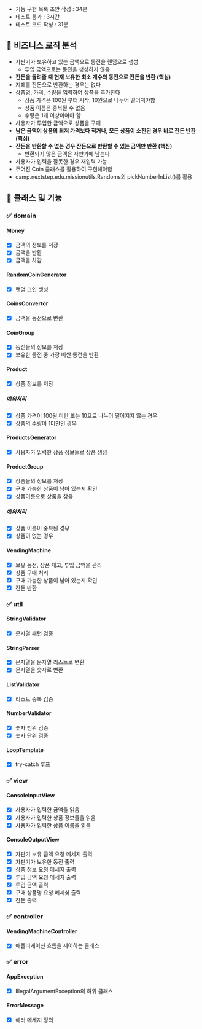 - 기능 구현 목록 초안 작성 : 34분
- 테스트 통과 : 3시간
- 테스트 코드 작성 : 31분

## 🎯 비즈니스 로직 분석
- 자판기가 보유하고 있는 금액으로 동전을 랜덤으로 생성
    - 투입 금액으로는 동전을 생성하지 않음
- **잔돈을 돌려줄 때 현재 보유한 최소 개수의 동전으로 잔돈을 반환 (핵심)**
- 지폐를 잔돈으로 반환하는 경우는 없다
- 상품명, 가격, 수량을 입력하여 상품을 추가한다
    - 상품 가격은 100원 부터 시작, 10원으로 나누어 떨어져야함
    - 상품 이름은 중복될 수 없음
    - 수량은 1개 이상이여야 함
- 사용자가 투입한 금액으로 상품을 구매
- **남은 금액이 상품의 최저 가격보다 적거나, 모든 상품이 소진된 경우 바로 잔돈 반환 (핵심)**
- **잔돈을 반환할 수 없는 경우 잔돈으로 반환할 수 있는 금액만 반환 (핵심)**
    - 반환되지 않은 금액은 자판기에 남는다
- 사용자가 입력을 잘못한 경우 재입력 가능
- 주어진 Coin 클래스를 활용하여 구현해야함
- camp.nextstep.edu.missionutils.Randoms의 pickNumberInList()를 활용


## 🎯 클래스 및 기능

### ✅ domain

#### Money
- [X] 금액의 정보를 저장
- [X] 금액을 반환
- [X] 금액을 차감

#### RandomCoinGenerator
- [X] 랜덤 코인 생성

#### CoinsConvertor
- [X] 금액을 동전으로 변환

#### CoinGroup
- [X] 동전들의 정보를 저장
- [X] 보유한 동전 중 가장 비싼 동전을 반환

#### Product
- [X] 상품 정보를 저장

##### 예외처리
- [X] 상품 가격이 100원 미만 또는 10으로 나누어 떨어지지 않는 경우
- [X] 상품의 수량이 1미만인 경우

#### ProductsGenerator
- [X] 사용자가 입력한 상품 정보들로 상품 생성

#### ProductGroup
- [X] 상품들의 정보를 저장
- [X] 구매 가능한 상품이 남아 있는지 확인
- [X] 상품이름으로 상품을 찾음

##### 예외처리
- [X] 상품 이름이 중복된 경우
- [X] 상품이 없는 경우

#### VendingMachine
- [X] 보유 동전, 상품 재고, 투입 금액을 관리
- [X] 상품 구매 처리
- [X] 구매 가능한 상품이 남아 있는지 확인
- [X] 잔돈 반환

### ✅ util
#### StringValidator
- [X] 문자열 패턴 검증

#### StringParser
- [X] 문자열을 문자열 리스트로 변환
- [X] 문자열을 숫자로 변환

#### ListValidator
- [X] 리스트 중복 검증

#### NumberValidator
- [X] 숫자 범위 검증
- [X] 숫자 단위 검증

#### LoopTemplate
- [X] try-catch 루프

### ✅ view

#### ConsoleInputView
- [X] 사용자가 입력한 금액을 읽음
- [X] 사용자가 입력한 상품 정보들을 읽음
- [X] 사용자가 입력한 상품 이름을 읽음

#### ConsoleOutputView
- [X] 자판기 보유 금액 요청 메세지 출력
- [X] 자판기가 보유한 동전 출력
- [X] 상품 정보 요청 메세지 출력
- [X] 투입 금액 요청 메세지 출력
- [X] 투입 금액 출력
- [X] 구매 상품명 요청 메세싲 출력
- [X] 잔돈 출력

### ✅ controller

#### VendingMachineController
- [X] 애플리케이션 흐름을 제어하는 클래스

### ✅ error

#### AppException
- [X] IllegalArgumentException의 하위 클래스

#### ErrorMessage
- [X] 에러 메세지 정의
